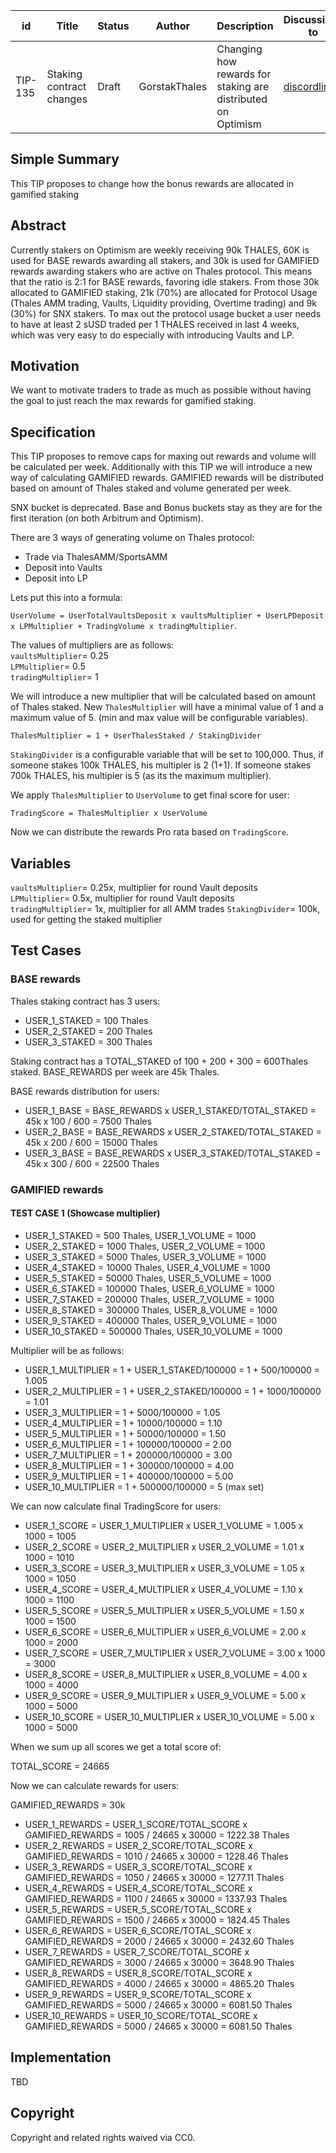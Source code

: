 | id      | Title                    | Status | Author        | Description                                                  | Discussions to                            | Created    |
| ------- | ------------------------ | ------ | ------------- | ------------------------------------------------------------ | ----------------------------------------- | ---------- |
| TIP-135 | Staking contract changes | Draft  | GorstakThales | Changing how rewards for staking are distributed on Optimism | [discordlink ](https://discord.gg/thales) | 2023-04-14 |

## Simple Summary

This TIP proposes to change how the bonus rewards are allocated in gamified staking

## Abstract

Currently stakers on Optimism are weekly receiving 90k THALES, 60K is used for BASE rewards awarding all stakers, and 30k is used for GAMIFIED rewards awarding stakers who are active on Thales protocol.
This means that the ratio is 2:1 for BASE rewards, favoring idle stakers.
From those 30k allocated to GAMIFIED staking, 21k (70%) are allocated for Protocol Usage (Thales AMM trading, Vaults, Liquidity providing, Overtime trading) and 9k (30%) for SNX stakers.
To max out the protocol usage bucket a user needs to have at least 2 sUSD traded per 1 THALES received in last 4 weeks, which was very easy to do especially with introducing Vaults and LP.

## Motivation

We want to motivate traders to trade as much as possible without having the goal to just reach the max rewards for gamified staking.

## Specification

This TIP proposes to remove caps for maxing out rewards and volume will be calculated per week.
Additionally with this TIP we will introduce a new way of calculating GAMIFIED rewards.
GAMIFIED rewards will be distributed based on amount of Thales staked and volume generated per week.

SNX bucket is deprecated. Base and Bonus buckets stay as they are for the first iteration (on both Arbitrum and Optimism).

There are 3 ways of generating volume on Thales protocol:

-   Trade via ThalesAMM/SportsAMM
-   Deposit into Vaults
-   Deposit into LP

Lets put this into a formula:

`UserVolume = UserTotalVaultsDeposit x vaultsMultiplier + UserLPDeposit x LPMultiplier + TradingVolume x tradingMultiplier`. 

The values of multipliers are as follows:  
`vaultsMultiplier`= 0.25  
`LPMultiplier`= 0.5  
`tradingMultiplier`= 1  

We will introduce a new multiplier that will be calculated based on amount of Thales staked.
New `ThalesMultiplier` will have a minimal value of 1 and a maximum value of 5. (min and max value will be configurable variables).

`ThalesMultiplier = 1 + UserThalesStaked / StakingDivider`  

`StakingDivider` is a configurable variable that will be set to 100,000. Thus, if someone stakes 100k THALES, his multipler is 2 (1+1). If someone stakes 700k THALES, his multipier is 5 (as its the maximum multiplier).  

We apply `ThalesMultiplier` to `UserVolume` to get final score for user:

`TradingScore = ThalesMultiplier x UserVolume`

Now we can distribute the rewards Pro rata based on `TradingScore`.  

## Variables  
`vaultsMultiplier`= 0.25x, multiplier for round Vault deposits   
`LPMultiplier`= 0.5x, multiplier for round Vault deposits  
`tradingMultiplier`= 1x, multiplier for all AMM trades
`StakingDivider`= 100k, used for getting the staked multiplier    

## Test Cases

### BASE rewards

Thales staking contract has 3 users:

-   USER_1_STAKED = 100 Thales
-   USER_2_STAKED = 200 Thales
-   USER_3_STAKED = 300 Thales

Staking contract has a TOTAL_STAKED of 100 + 200 + 300 = 600Thales staked.
BASE_REWARDS per week are 45k Thales.

BASE rewards distribution for users:

-   USER_1_BASE = BASE_REWARDS x USER_1_STAKED/TOTAL_STAKED = 45k x 100 / 600 = 7500 Thales
-   USER_2_BASE = BASE_REWARDS x USER_2_STAKED/TOTAL_STAKED = 45k x 200 / 600 = 15000 Thales
-   USER_3_BASE = BASE_REWARDS x USER_3_STAKED/TOTAL_STAKED = 45k x 300 / 600 = 22500 Thales

### GAMIFIED rewards

#### TEST CASE 1 (Showcase multiplier)

-   USER_1_STAKED = 500 Thales, USER_1_VOLUME = 1000
-   USER_2_STAKED = 1000 Thales, USER_2_VOLUME = 1000
-   USER_3_STAKED = 5000 Thales, USER_3_VOLUME = 1000
-   USER_4_STAKED = 10000 Thales, USER_4_VOLUME = 1000
-   USER_5_STAKED = 50000 Thales, USER_5_VOLUME = 1000
-   USER_6_STAKED = 100000 Thales, USER_6_VOLUME = 1000
-   USER_7_STAKED = 200000 Thales, USER_7_VOLUME = 1000
-   USER_8_STAKED = 300000 Thales, USER_8_VOLUME = 1000
-   USER_9_STAKED = 400000 Thales, USER_9_VOLUME = 1000
-   USER_10_STAKED = 500000 Thales, USER_10_VOLUME = 1000

Multiplier will be as follows:

-   USER_1_MULTIPLIER = 1 + USER_1_STAKED/100000 = 1 + 500/100000 = 1.005
-   USER_2_MULTIPLIER = 1 + USER_2_STAKED/100000 = 1 + 1000/100000 = 1.01
-   USER_3_MULTIPLIER = 1 + 5000/100000 = 1.05
-   USER_4_MULTIPLIER = 1 + 10000/100000 = 1.10
-   USER_5_MULTIPLIER = 1 + 50000/100000 = 1.50
-   USER_6_MULTIPLIER = 1 + 100000/100000 = 2.00
-   USER_7_MULTIPLIER = 1 + 200000/100000 = 3.00
-   USER_8_MULTIPLIER = 1 + 300000/100000 = 4.00
-   USER_9_MULTIPLIER = 1 + 400000/100000 = 5.00
-   USER_10_MULTIPLIER = 1 + 500000/100000 = 5 (max set)

We can now calculate final TradingScore for users:

-   USER_1_SCORE = USER_1_MULTIPLIER x USER_1_VOLUME = 1.005 x 1000 = 1005
-   USER_2_SCORE = USER_2_MULTIPLIER x USER_2_VOLUME = 1.01 x 1000 = 1010
-   USER_3_SCORE = USER_3_MULTIPLIER x USER_3_VOLUME = 1.05 x 1000 = 1050
-   USER_4_SCORE = USER_4_MULTIPLIER x USER_4_VOLUME = 1.10 x 1000 = 1100
-   USER_5_SCORE = USER_5_MULTIPLIER x USER_5_VOLUME = 1.50 x 1000 = 1500
-   USER_6_SCORE = USER_6_MULTIPLIER x USER_6_VOLUME = 2.00 x 1000 = 2000
-   USER_7_SCORE = USER_7_MULTIPLIER x USER_7_VOLUME = 3.00 x 1000 = 3000
-   USER_8_SCORE = USER_8_MULTIPLIER x USER_8_VOLUME = 4.00 x 1000 = 4000
-   USER_9_SCORE = USER_9_MULTIPLIER x USER_9_VOLUME = 5.00 x 1000 = 5000
-   USER_10_SCORE = USER_10_MULTIPLIER x USER_10_VOLUME = 5.00 x 1000 = 5000

When we sum up all scores we get a total score of:

TOTAL_SCORE = 24665

Now we can calculate rewards for users:

GAMIFIED_REWARDS = 30k

-   USER_1_REWARDS = USER_1_SCORE/TOTAL_SCORE x GAMIFIED_REWARDS = 1005 / 24665 x 30000 = 1222.38 Thales
-   USER_2_REWARDS = USER_2_SCORE/TOTAL_SCORE x GAMIFIED_REWARDS = 1010 / 24665 x 30000 = 1228.46 Thales
-   USER_3_REWARDS = USER_3_SCORE/TOTAL_SCORE x GAMIFIED_REWARDS = 1050 / 24665 x 30000 = 1277.11 Thales
-   USER_4_REWARDS = USER_4_SCORE/TOTAL_SCORE x GAMIFIED_REWARDS = 1100 / 24665 x 30000 = 1337.93 Thales
-   USER_5_REWARDS = USER_5_SCORE/TOTAL_SCORE x GAMIFIED_REWARDS = 1500 / 24665 x 30000 = 1824.45 Thales
-   USER_6_REWARDS = USER_6_SCORE/TOTAL_SCORE x GAMIFIED_REWARDS = 2000 / 24665 x 30000 = 2432.60 Thales
-   USER_7_REWARDS = USER_7_SCORE/TOTAL_SCORE x GAMIFIED_REWARDS = 3000 / 24665 x 30000 = 3648.90 Thales
-   USER_8_REWARDS = USER_8_SCORE/TOTAL_SCORE x GAMIFIED_REWARDS = 4000 / 24665 x 30000 = 4865.20 Thales
-   USER_9_REWARDS = USER_9_SCORE/TOTAL_SCORE x GAMIFIED_REWARDS = 5000 / 24665 x 30000 = 6081.50 Thales
-   USER_10_REWARDS = USER_10_SCORE/TOTAL_SCORE x GAMIFIED_REWARDS = 5000 / 24665 x 30000 = 6081.50 Thales

## Implementation

TBD

## Copyright

Copyright and related rights waived via CC0.
